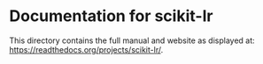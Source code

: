 # Documentation for scikit-lr

This directory contains the full manual and website as displayed at: https://readthedocs.org/projects/scikit-lr/.
